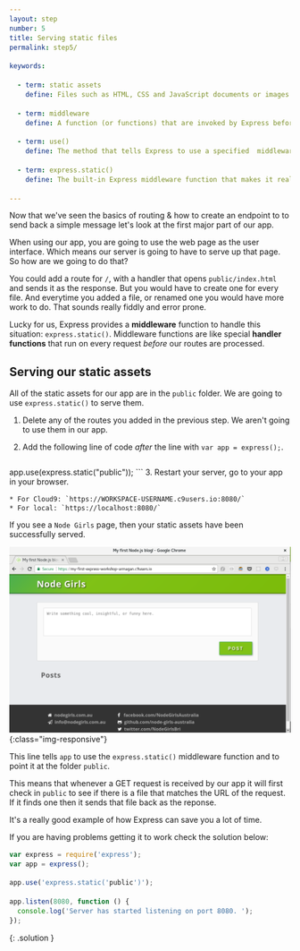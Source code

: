 ```yaml
---
layout: step
number: 5
title: Serving static files
permalink: step5/

keywords:

  - term: static assets
    define: Files such as HTML, CSS and JavaScript documents or images that you want to appear in the browser.

  - term: middleware
    define: A function (or functions) that are invoked by Express before your final request handler is executed. Middleware sits between a raw request and its final intended route.

  - term: use()
    define: The method that tells Express to use a specified  middleware function.

  - term: express.static()
    define: The built-in Express middleware function that makes it really easy to serve static assets. Read more about it in the  [Express docs](http://expressjs.com/en/starter/static-files.html).

---
```


Now that we've seen the basics of routing & how to create an endpoint to to send back a simple message let's look at the first major part of our app.  

When using our app, you are going to use the web page as the user interface.  Which means our server is going to have to serve up that page.  So how are we going to do that?

You could add a route for `/`, with a handler that opens `public/index.html` and sends it as the response. But you would have to create one for every file.  And everytime you added a file, or renamed one you would have more work to do.  That sounds really fiddly and error prone.  

Lucky for us, Express provides a **middleware** function to handle this situation: `express.static()`.  Middleware functions are like special **handler functions** that run on every request *before* our routes are processed.  

## Serving our static assets

All of the static assets for our app are in the `public` folder.  We are going to use `express.static()` to serve them.

1. Delete any of the routes you added in the previous step.  We aren't going to use them in our app.
2. Add the following line of code *after* the line with `var app = express();`.

    ```javascript
app.use(express.static("public"));
    ```
3. Restart your server, go to your app in your browser.

    * For Cloud9: `https://WORKSPACE-USERNAME.c9users.io:8080/`
    * For local: `https://localhost:8080/`

 If you see a `Node Girls` page, then your static assets have been successfully served.

![image-title-here](../assets/step5-b.png){:class="img-responsive"}

This line tells `app` to use the `express.static()` middleware function and to point it at the folder `public`.

This means that whenever a GET request is received by our app it will first check in `public` to see if there is a file that matches the URL of the request.  If it finds one then it sends that file back as the reponse.

It's a really good example of how Express can save you a lot of time.

If you are having problems getting it to work check the solution below:

```javascript
var express = require('express');
var app = express();

app.use('express.static('public')');

app.listen(8080, function () {
  console.log('Server has started listening on port 8080. ');
});
```
{: .solution }
